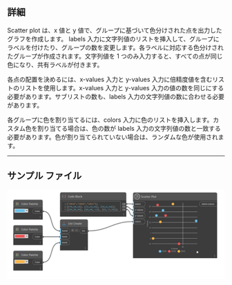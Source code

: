 ## 詳細

Scatter plot は、x 値と y 値で、グループに基づいて色分けされた点を出力したグラフを作成します。
labels 入力に文字列値のリストを挿入して、グループにラベルを付けたり、グループの数を変更します。各ラベルに対応する色分けされたグループが作成されます。文字列値を 1 つのみ入力すると、すべての点が同じ色になり、共有ラベルが付きます。

各点の配置を決めるには、x-values 入力と y-values 入力に倍精度値を含むリストのリストを使用します。x-values 入力と y-values 入力の値の数を同じにする必要があります。サブリストの数も、labels 入力の文字列値の数に合わせる必要があります。

各グループに色を割り当てるには、colors 入力に色のリストを挿入します。カスタム色を割り当てる場合は、色の数が labels 入力の文字列値の数と一致する必要があります。色が割り当てられていない場合は、ランダムな色が使用されます。

___
## サンプル ファイル

![Scatter Plot](./CoreNodeModelsWpf.Charts.ScatterPlotNodeModel_img.jpg)

